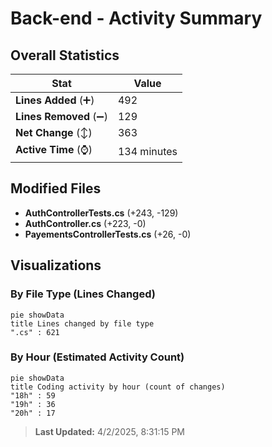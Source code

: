 # Back-end - Activity Summary 

## Overall Statistics

| Stat                   | Value                                                             |
| ---------------------- | ----------------------------------------------------------------- |
| **Lines Added** (➕)   | 492                                          |
| **Lines Removed** (➖) | 129                                        |
| **Net Change** (↕)    | 363                |
| **Active Time** (⌚)   | 134 minutes |


## Modified Files
- **AuthControllerTests.cs** (+243, -129)
- **AuthController.cs** (+223, -0)
- **PayementsControllerTests.cs** (+26, -0)

## Visualizations

### By File Type (Lines Changed)

```mermaid
pie showData
title Lines changed by file type
".cs" : 621
```

### By Hour (Estimated Activity Count)

```mermaid
pie showData
title Coding activity by hour (count of changes)
"18h" : 59
"19h" : 36
"20h" : 17
```


> **Last Updated:** 4/2/2025, 8:31:15 PM
